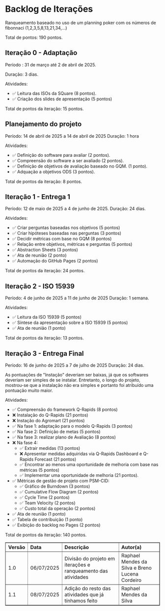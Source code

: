 # Backlog de Iterações

Ranqueamento baseado no uso de um planning poker com os números de fibonnaci (1,2,3,5,8,13,21,34,...)

Total de pontos: 190 pontos.

## Iteração 0 - Adaptação
Período : 31 de março até 2 de abril de 2025.

Duração: 3 dias.

Atividades:

- ✅ Leitura das ISOs da SQuare (8 pontos).
- ✅ Criação dos slides de apresentação (5 pontos)

Total de pontos da iteração: 15 pontos.

## Planejamento do projeto
Período: 14 de abril de 2025 a 14 de abril de 2025
Duração: 1 hora

Atividades:

- ✅ Definição do software para avaliar (2 pontos).
- ✅ Compreensão do software a ser avaliado (2 pontos).
- ✅ Definição de objetivos de avaliação baseado no GQM. (1 ponto).
- ✅ Adquação a objetivos ODS (3 pontos).

Total de pontos da iteração: 8 pontos.

## Iteração 1 - Entrega 1
Período: 12 de maio de 2025 a 4 de junho de 2025.
Duração: 24 dias.

Atividades:

- ✅ Criar perguntas baseadas nos objetivos (5 pontos)
- ✅ Criar hipóteses baseadas nas perguntas (3 pontos)
- ✅ Decidir métricas com base no GQM (8 pontos)
- ✅ Relação entre objetivos, métricas e perguntas (5 pontos)
- ✅ Abstraction Sheets (3 pontos)
- ✅ Ata de reunião (2 ponto)
- ✅ Automação do GitHub Pages (2 pontos)

Total de pontos da iteração: 24 pontos.

## Iteração 2 - ISO 15939
Período: 4 de junho de 2025 a 11 de junho de 2025
Duração: 1 semana.

Atividades:

- ✅ Leitura da ISO 15939 (5 pontos)
- ✅ Síntese da apresentação sobre a ISO 15939 (5 pontos)
- ✅ Ata de reunião (1 ponto)

Total de pontos da iteração: 13 pontos.

## Iteração 3 - Entrega Final
Período: 16 de junho de 2025 a 7 de julho de 2025
Duração: 24 dias.

As pontuações de "Instação" deveriam ser baixas, já que os softwares deveriam ser simples de se instalar. Entretanto, o longo do projeto, mostrou-se que a instalação não era simples e portanto foi atribuído uma pontuação muito maior.

Atividades:

- ✅ Compreensão do framework Q-Rapids (8 pontos)
- ❌ Instalação do Q-Rapids (21 pontos)
- ❌ Instação do Agromart (21 pontos)
- ✅ Na fase 1: adaptação para o modelo Q-Rapids (3 pontos)
- ✅ Na fase 2: Definição de metas (5 pontos)
- ✅ Na fase 3: realizar plano de Avaliação (8 pontos)
- ❌ Na fase 4:
    - ✅ Extrair medidas (13 pontos)
    - ❌ Apresentar medidas adquiridas via Q-Rapids Dashboard e Q-Rapids Forecast (21 pontos)
    - ✅ Encontrar ao menos uma oportunidade de melhoria com base nas métricas (5 pontos)
    - ✅ Implementar uma oportunidade de melhoria (21 pontos).
- ✅ Métricas de gestão de projeto com PSM-CID:
    - ✅ Gráfico de Burndown (3 pontos)
    - ✅ Cumulative Flow Diagram (2 pontos)
    - ✅ Cycle Time (2 pontos)
    - ✅ Team Velocity (2 pontos)
    - ✅ Custo total da operação (2 pontos)
- ✅ Ata de reunião (1 ponto)
- ✅ Tabela de contribuição (1 ponto)
- ✅ Exibição do backlog no Pages (2 pontos)

Total de pontos da iteração: 140 pontos.


<table border="1" style="width:100%; border-collapse: collapse; text-align: left;">
  <thead>
    <tr>
      <th>Versão</th>
      <th>Data</th>
      <th>Descrição</th>
      <th>Autor(a)</th>
    </tr>
  </thead>
  <tbody>
    <tr>
      <td>1.0</td>
      <td>06/07/2025</td>
      <td>Divisão do projeto em iterações e ranqueamento das atividades</td>
      <td>Raphael Mendes da Silva e Breno Lucena Cordeiro</td>
    </tr>
    <tr>
      <td>1.1</td>
      <td>08/07/2025</td>
      <td>Adição do resto das atividades que já tínhamos feito</td>
      <td>Raphael Mendes da Silva</td>
    </tr>
  </tbody>
</table>

